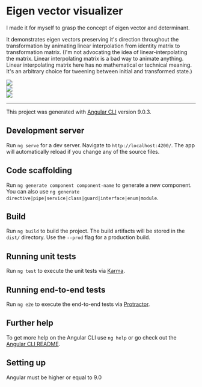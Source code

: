 # Eigen vector visualizer

I made it for myself to grasp the concept of eigen vector and determinant.

It demonstrates eigen vectors preserving it's direction throughout the transformation by animating linear interpolation from identity matrix to transformation matrix. (I'm not advocating the idea of linear-interpolating the matrix. Linear interpolating matrix is a bad way to animate anything. Linear interpolating matrix here has no mathematical or technical meaning. It's an arbitrary choice for tweening between initial and transformed state.)

![](https://raw.githubusercontent.com/ingun37/eigen-visualizer/master/previews/sphere.gif)  
![](https://raw.githubusercontent.com/ingun37/eigen-visualizer/master/previews/urchin.gif)  
![](https://raw.githubusercontent.com/ingun37/eigen-visualizer/master/previews/cube.gif)  

---

This project was generated with [Angular CLI](https://github.com/angular/angular-cli) version 9.0.3.

## Development server

Run `ng serve` for a dev server. Navigate to `http://localhost:4200/`. The app will automatically reload if you change any of the source files.

## Code scaffolding

Run `ng generate component component-name` to generate a new component. You can also use `ng generate directive|pipe|service|class|guard|interface|enum|module`.

## Build

Run `ng build` to build the project. The build artifacts will be stored in the `dist/` directory. Use the `--prod` flag for a production build.

## Running unit tests

Run `ng test` to execute the unit tests via [Karma](https://karma-runner.github.io).

## Running end-to-end tests

Run `ng e2e` to execute the end-to-end tests via [Protractor](http://www.protractortest.org/).

## Further help

To get more help on the Angular CLI use `ng help` or go check out the [Angular CLI README](https://github.com/angular/angular-cli/blob/master/README.md).

## Setting up

Angular must be higher or equal to 9.0
